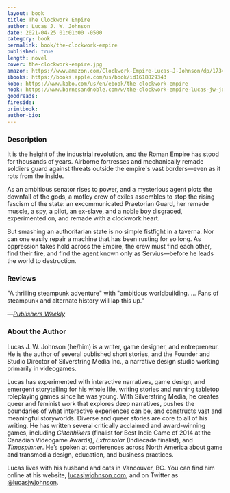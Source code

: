```yaml
---
layout: book
title: The Clockwork Empire
author: Lucas J. W. Johnson
date: 2021-04-25 01:01:00 -0500
category: book
permalink: book/the-clockwork-empire
published: true
length: novel
cover: the-clockwork-empire.jpg
amazon: https://www.amazon.com/Clockwork-Empire-Lucas-J-Johnson/dp/1734154969
ibooks: https://books.apple.com/us/book/id1618829343
kobo: https://www.kobo.com/us/en/ebook/the-clockwork-empire
nook: https://www.barnesandnoble.com/w/the-clockwork-empire-lucas-jw-johnson/1141346732
goodreads:
fireside:
printbook:
author-bio:
---
```


### Description

It is the height of the industrial revolution, and the Roman Empire has stood for thousands of years. Airborne fortresses and mechanically remade soldiers guard against threats outside the empire's vast borders—even as it rots from the inside.

As an ambitious senator rises to power, and a mysterious agent plots the downfall of the gods, a motley crew of exiles assembles to stop the rising fascism of the state: an excommunicated Praetorian Guard, her remade muscle, a spy, a pilot, an ex-slave, and a noble boy disgraced, experimented on, and remade with a clockwork heart.

But smashing an authoritarian state is no simple fistfight in a taverna. Nor can one easily repair a machine that has been rusting for so long. As oppression takes hold across the Empire, the crew must find each other, find their fire, and find the agent known only as Servius—before he leads the world to destruction.

### Reviews

"A thrilling steampunk adventure" with "ambitious worldbuilding. ... Fans of steampunk and alternate history will lap this up."

—_[Publishers Weekly](https://www.publishersweekly.com/978-1-73415-496-2)_

### About the Author

Lucas J. W. Johnson (he/him) is a writer, game designer, and entrepreneur. He is the author of several published short stories, and the Founder and Studio Director of Silverstring Media Inc., a narrative design studio working primarily in videogames.

Lucas has experimented with interactive narratives, game design, and emergent storytelling for his whole life, writing stories and running tabletop roleplaying games since he was young. With Silverstring Media, he creates queer and feminist work that explores deep narratives, pushes the boundaries of what interactive experiences can be, and constructs vast and meaningful storyworlds. Diverse and queer stories are core to all of his writing. He has written several critically acclaimed and award-winning games, including _Glitchhikers_ (finalist for Best Indie Game of 2014 at the Canadian Videogame Awards), _Extrasolar_ (Indiecade finalist), and _Timespinner_. He’s spoken at conferences across North America about game and transmedia design, education, and business practices.

Lucas lives with his husband and cats in Vancouver, BC. You can find him online at his website, [lucasjwjohnson.com](https://www.lucasjwjohnson.com/), and on Twitter as [@lucasjwjohnson](https://twitter.com/lucasjwjohnson).
